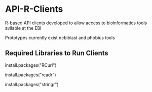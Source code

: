 
# API-R-Clients
R-based API clients developed to allow access to bioinformatics tools avilable at the EBI

Prototypes currently exist ncbiblast and phobius tools 
## Required Libraries to Run Clients
install.packages("RCurl")

install.packages("readr")

install.packages("stringr")

